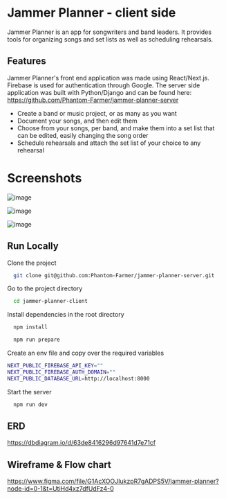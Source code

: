 # Jammer Planner - client side

Jammer Planner is an app for songwriters and band leaders. It provides tools for organizing songs and set lists as well as scheduling rehearsals.


## Features

Jammer Planner's front end application was made using React/Next.js. Firebase is used for authentication through Google. The server side application was built with Python/Django and can be found here: https://github.com/Phantom-Farmer/jammer-planner-server 

- Create a band or music project, or as many as you want
- Document your songs, and then edit them
- Choose from your songs, per band, and make them into a set list that can be edited, easily changing the song order
- Schedule rehearsals and attach the set list of your choice to any rehearsal

# Screenshots

![image](https://user-images.githubusercontent.com/100452931/227074489-1f8c8da3-b763-41de-8889-fd2582d179a3.png)

![image](https://user-images.githubusercontent.com/100452931/227075315-09652a06-9f7d-47bb-a91c-4e7eb33b93e6.png)

![image](https://user-images.githubusercontent.com/100452931/227075441-608f0026-2eba-46ca-8b36-b812cdce301c.png)




## Run Locally

Clone the project

```bash
  git clone git@github.com:Phantom-Farmer/jammer-planner-server.git
```

Go to the project directory

```bash
  cd jammer-planner-client
```

Install dependencies in the root directory

```bash
  npm install
```
```bash
  npm run prepare
```
Create an env file and copy over the required variables

```bash
NEXT_PUBLIC_FIREBASE_API_KEY=""
NEXT_PUBLIC_FIREBASE_AUTH_DOMAIN=""
NEXT_PUBLIC_DATABASE_URL=http://localhost:8000 
```

Start the server

```bash
  npm run dev
```


## ERD

https://dbdiagram.io/d/63de8416296d97641d7e71cf

## Wireframe & Flow chart

https://www.figma.com/file/G1AcXOOJIukzpR7gADPS5V/jammer-planner?node-id=0-1&t=UtiHd4xz7dfUdFz4-0
